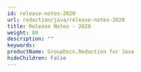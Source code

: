 ```yaml
---
id: release-notes-2020
url: redaction/java/release-notes-2020
title: Release Notes - 2020
weight: 80
description: ""
keywords: 
productName: GroupDocs.Redaction for Java
hideChildren: False
---
```

